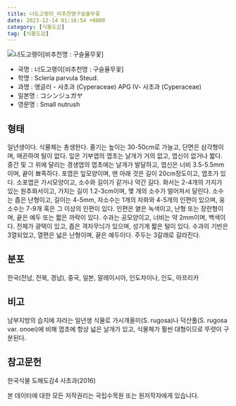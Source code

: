 ```yaml
---
title: 너도고랭이_비추천명구슬율무꽃
date: 2023-12-14 01:16:54 +0800
category: [식물도감]
tag: [식물도감]
---
```




![너도고랭이[비추천명 : 구슬율무꽃]](/fileUpload/plants/basic/Cyperaceae/Scleria/5600/5600_1_th2.jpg)
- 국명 : 너도고랭이[비추천명 : 구슬율무꽃]
- 학명 : Scleria parvula Steud.
- 과명 : 앵글러 - 사초과 (Cyperaceae) APG Ⅳ- 사초과 (Cyperaceae)
- 일본명 : コシンジュガヤ
- 영문명 : Small nutrush


## 형태
일년생이다. 식물체는 총생한다. 줄기는 높이는 30-50cm로 가늘고, 단면은 삼각형이며, 매끈하여 털이 없다. 잎은 기부엽의 엽초는 날개가 거의 없고, 엽신이 없거나 짧다. 중간 및 그 위에 달리는 경생엽의 엽초에는 날개가 발달하고, 엽신은 너비 3.5-5.5mm이며, 끝이 뾰족하다. 포엽은 잎모양이며, 맨 아래 것은 길이 20cm정도이고, 엽초가 있다. 소포엽은 가시모양이고, 소수와 길이가 같거나 약간 길다. 화서는 2-4개의 가지가 있는 원추화서이고, 가지는 길이 1.2-3cm이며, 몇 개의 소수가 떨어져서 달린다. 소수는 좁은 난형이고, 길이는 4-5mm, 자소수는 1개의 자화와 4-5개의 인편이 있으며, 웅소수는 7-9개 혹은 그 이상의 인편이 있다. 인편은 옅은 녹색이고, 난형 또는 장란형이며, 끝은 예두 또는 짧은 까락이 있다. 수과는 공모양이고, 너비는 약 2mm이며, 백색이다. 전체가 광택이 있고, 좁은 격자무늬가 있으며, 성기게 짧은 털이 있다. 수과의 기반은 3열되었고, 열편은 넓은 난형이며, 끝은 예두이다. 주두는 3갈래로 갈라진다.
## 분포
한국(전남, 전북, 경남), 중국, 일본, 말레이시아, 인도차이나, 인도, 아프리카
## 비고
남부지방의 습지에 자라는 일년생 식물로 가시개올미(S. rugosa)나 덕산풀(S. rugosa var. onoei)에 비해 엽초에 항상 넓은 날개가 있고, 식물체가 훨씬 대형이므로 뚜렷이 구분된다.
## 참고문헌
한국식물 도해도감4 사초과(2016)






본 데이터에 대한 모든 저작권리는 국립수목원 또는 원저작자에게 있습니다.
